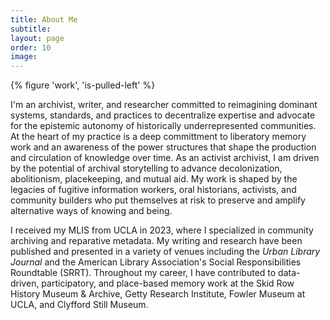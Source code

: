 ```yaml
---
title: About Me 
subtitle: 
layout: page 
order: 10
image: 
---
```


{% figure 'work', 'is-pulled-left' %}

I'm an archivist, writer, and researcher committed to reimagining dominant systems, standards, and practices to decentralize expertise and advocate for the epistemic autonomy of historically underrepresented communities. At the heart of my practice is a deep committment to liberatory memory work and an awareness of the power structures that shape the production and circulation of knowledge over time. As an activist archivist, I am driven by the potential of archival storytelling to advance decolonization, abolitionism, placekeeping, and mutual aid. My work is shaped by the legacies of fugitive information workers, oral historians, activists, and community builders who put themselves at risk to preserve and amplify alternative ways of knowing and being.

I received my MLIS from UCLA in 2023, where I specialized in community archiving and reparative metadata. My writing and research have been published and presented in a variety of venues including the _Urban Library Journal_ and the American Library Association's Social Responsibilities Roundtable (SRRT). Throughout my career, I have contributed to data-driven, participatory, and place-based memory work at the Skid Row History Museum & Archive, Getty Research Institute, Fowler Museum at UCLA, and Clyfford Still Museum.


